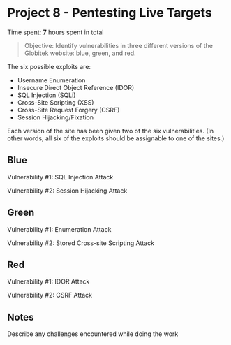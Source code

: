 # Project 8 - Pentesting Live Targets

Time spent: **7** hours spent in total

> Objective: Identify vulnerabilities in three different versions of the Globitek website: blue, green, and red.

The six possible exploits are:
* Username Enumeration
* Insecure Direct Object Reference (IDOR)
* SQL Injection (SQLi)
* Cross-Site Scripting (XSS)
* Cross-Site Request Forgery (CSRF)
* Session Hijacking/Fixation

Each version of the site has been given two of the six vulnerabilities. (In other words, all six of the exploits should be assignable to one of the sites.)

## Blue

Vulnerability #1: SQL Injection Attack

Vulnerability #2: Session Hijacking Attack


## Green

Vulnerability #1: Enumeration Attack

Vulnerability #2: Stored Cross-site Scripting Attack


## Red

Vulnerability #1: IDOR Attack

Vulnerability #2: CSRF Attack

## Notes

Describe any challenges encountered while doing the work

